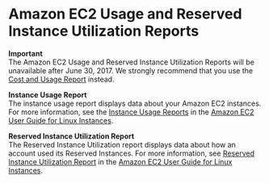 # Amazon EC2 Usage and Reserved Instance Utilization Reports<a name="ec2reportlinks"></a>

**Important**  
The Amazon EC2 Usage and Reserved Instance Utilization Reports will be unavailable after June 30, 2017\. We strongly recommend that you use the [Cost and Usage Report](billing-reports-costusage.md) instead\.

**Instance Usage Report**  
The instance usage report displays data about your Amazon EC2 instances\. For more information, see the [Instance Usage Reports](http://docs.aws.amazon.com/AWSEC2/latest/UserGuide/usage-reports-instance.html) in the [Amazon EC2 User Guide for Linux Instances](http://docs.aws.amazon.com/AWSEC2/latest/UserGuide/)\. 

**Reserved Instance Utilization Report**  
The Reserved Instance Utilization report displays data about how an account used its Reserved Instances\. For more information, see [Reserved Instance Utilization Report](http://docs.aws.amazon.com/AWSEC2/latest/UserGuide/usage-reports-ri.html) in the [Amazon EC2 User Guide for Linux Instances](http://docs.aws.amazon.com/AWSEC2/latest/UserGuide/)\.